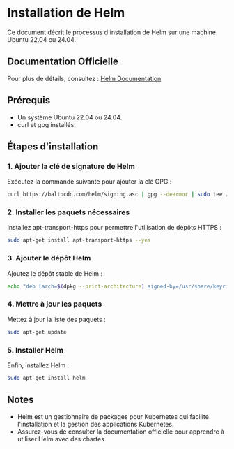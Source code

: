 # Installation de Helm

Ce document décrit le processus d'installation de Helm sur une machine Ubuntu 22.04 ou 24.04.

## Documentation Officielle

Pour plus de détails, consultez : [Helm Documentation](https://helm.sh/docs/intro/install/)

## Prérequis

- Un système Ubuntu 22.04 ou 24.04.
- curl et gpg installés.

## Étapes d'installation

### 1. Ajouter la clé de signature de Helm

Exécutez la commande suivante pour ajouter la clé GPG :

```bash
curl https://baltocdn.com/helm/signing.asc | gpg --dearmor | sudo tee /usr/share/keyrings/helm.gpg > /dev/null
```

### 2. Installer les paquets nécessaires

Installez apt-transport-https pour permettre l'utilisation de dépôts HTTPS :

```bash
sudo apt-get install apt-transport-https --yes
```

### 3. Ajouter le dépôt Helm

Ajoutez le dépôt stable de Helm :

```bash
echo "deb [arch=$(dpkg --print-architecture) signed-by=/usr/share/keyrings/helm.gpg] https://baltocdn.com/helm/stable/debian/ all main" | sudo tee /etc/apt/sources.list.d/helm-stable-debian.list
```

### 4. Mettre à jour les paquets

Mettez à jour la liste des paquets :

```bash
sudo apt-get update
```

### 5. Installer Helm

Enfin, installez Helm :

```bash
sudo apt-get install helm
```

## Notes

- Helm est un gestionnaire de packages pour Kubernetes qui facilite l'installation et la gestion des applications Kubernetes.
- Assurez-vous de consulter la documentation officielle pour apprendre à utiliser Helm avec des chartes.
